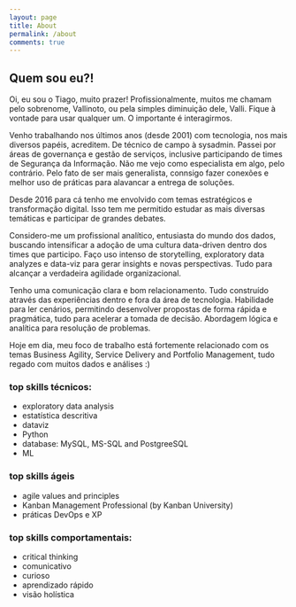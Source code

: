 ```yaml
---
layout: page
title: About
permalink: /about
comments: true
---
```


## Quem sou eu?!


Oi, eu sou o Tiago, muito prazer! Profissionalmente, muitos me chamam pelo sobrenome, Vallinoto, ou pela simples diminuição dele, Valli.
Fique à vontade para usar qualquer um. O importante é interagirmos.

Venho trabalhando nos últimos anos (desde 2001) com tecnologia, nos mais diversos papéis, acreditem. De técnico de campo à sysadmin. Passei por áreas de governança e gestão de serviços, inclusive participando de times de Segurança da Informação. Não me vejo como especialista em algo, pelo contrário. Pelo fato de ser mais generalista, connsigo fazer conexões e melhor uso de práticas para alavancar a entrega de soluções.

Desde 2016 para cá tenho me envolvido com temas estratégicos e transformação digital. Isso tem me permitido estudar as mais diversas temáticas e participar de grandes debates.

Considero-me um profissional analítico, entusiasta do mundo dos dados, buscando intensificar a adoção de uma cultura data-driven dentro dos times que participo. Faço uso intenso de storytelling, exploratory data analyzes e data-viz para gerar insights e novas perspectivas. Tudo para alcançar a verdadeira agilidade organizacional.

Tenho uma comunicação clara e bom relacionamento. Tudo construído através das experiências dentro e fora da área de tecnologia. Habilidade para ler cenários, permitindo desenvolver propostas de forma rápida e pragmática, tudo para acelerar a tomada de decisão. Abordagem lógica e analítica para resolução de problemas.

Hoje em dia, meu foco de trabalho está fortemente relacionado com os temas Business Agility, Service Delivery and Portfolio Management, tudo regado com muitos dados e análises :)

### top skills técnicos:

* exploratory data analysis
* estatística descritiva
* dataviz
* Python
* database: MySQL, MS-SQL and PostgreeSQL
* ML

### top skills ágeis

* agile values ​​and principles
* Kanban Management Professional (by Kanban University)
* práticas DevOps e XP

### top skills comportamentais:

* critical thinking
* comunicativo
* curioso
* aprendizado rápido
* visão holística 




